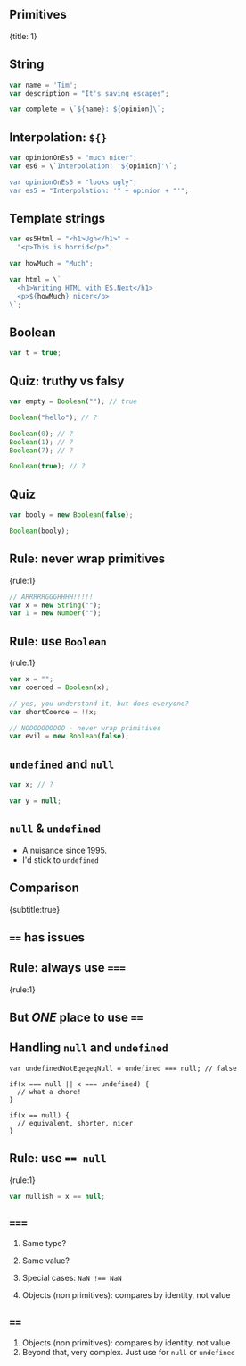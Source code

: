 ## Primitives
{title: 1}

## String
```javascript
var name = 'Tim';
var description = "It's saving escapes";

var complete = \`${name}: ${opinion}\`;
```


## Interpolation: `${}`

```javascript
var opinionOnEs6 = "much nicer";
var es6 = \`Interpolation: '${opinion}'\`;

var opinionOnEs5 = "looks ugly";
var es5 = "Interpolation: '" + opinion + "'";
```

## Template strings

```javascript
var es5Html = "<h1>Ugh</h1>" +
  "<p>This is horrid</p>";

var howMuch = "Much";

var html = \`
  <h1>Writing HTML with ES.Next</h1>
  <p>${howMuch} nicer</p>
\`;
```

## Boolean

```javascript
var t = true;
```

## Quiz: truthy vs falsy

```javascript
var empty = Boolean(""); // true

Boolean("hello"); // ?

Boolean(0); // ?
Boolean(1); // ?
Boolean(7); // ?

Boolean(true); // ?
```


## Quiz

```javascript
var booly = new Boolean(false);

Boolean(booly);
```

## Rule: never wrap primitives
{rule:1}

```javascript
// ARRRRRGGGHHHH!!!!!
var x = new String("");
var 1 = new Number("");
```

## Rule: use `Boolean`
{rule:1}

```javascript
var x = "";
var coerced = Boolean(x);

// yes, you understand it, but does everyone?
var shortCoerce = !!x;

// NOOOOOOOOOO - never wrap primitives
var evil = new Boolean(false);
```

## `undefined` and `null`

```javascript
var x; // ?

var y = null;
```

## `null` & `undefined`

- A nuisance since 1995.
- I'd stick to `undefined`

## Comparison
{subtitle:true}

## `==` has issues

<!-- TODO image -->

## Rule: always use `===`
{rule:1}

## But *ONE* place to use `==`

## Handling `null` and `undefined`

```
var undefinedNotEqeqeqNull = undefined === null; // false

if(x === null || x === undefined) {
  // what a chore!
}

if(x == null) {
  // equivalent, shorter, nicer
}
```

## Rule: use `== null`
{rule:1}

```javascript
var nullish = x == null;
```

## `===`

1. Same type?
1. Same value?

1. Special cases: `NaN !== NaN`
1. Objects (non primitives): compares by identity, not value

## `==`

1. Objects (non primitives): compares by identity, not value
1. Beyond that, very complex. Just use for `null` or `undefined`

